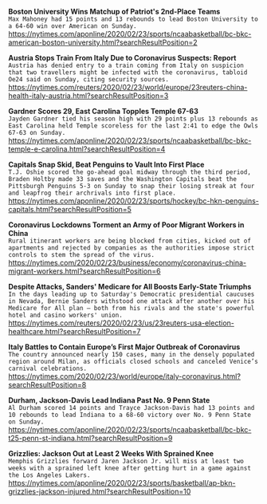 **Boston University Wins Matchup of Patriot's 2nd-Place Teams**\
`Max Mahoney had 15 points and 13 rebounds to lead Boston University to a 64-60 win over American on Sunday.`\
https://nytimes.com/aponline/2020/02/23/sports/ncaabasketball/bc-bkc-american-boston-university.html?searchResultPosition=2

**Austria Stops Train From Italy Due to Coronavirus Suspects: Report**\
`Austria has denied entry to a train coming from Italy on suspicion that two travellers might be infected with the coronavirus, tabloid Oe24 said on Sunday, citing security sources.`\
https://nytimes.com/reuters/2020/02/23/world/europe/23reuters-china-health-italy-austria.html?searchResultPosition=3

**Gardner Scores 29, East Carolina Topples Temple 67-63**\
`Jayden Gardner tied his season high with 29 points plus 13 rebounds as East Carolina held Temple scoreless for the last 2:41 to edge the Owls 67-63 on Sunday.`\
https://nytimes.com/aponline/2020/02/23/sports/ncaabasketball/bc-bkc-temple-e-carolina.html?searchResultPosition=4

**Capitals Snap Skid, Beat Penguins to Vault Into First Place**\
`T.J. Oshie scored the go-ahead goal midway through the third period, Braden Holtby made 33 saves and the Washington Capitals beat the Pittsburgh Penguins 5-3 on Sunday to snap their losing streak at four and leapfrog their archrivals into first place.`\
https://nytimes.com/aponline/2020/02/23/sports/hockey/bc-hkn-penguins-capitals.html?searchResultPosition=5

**Coronavirus Lockdowns Torment an Army of Poor Migrant Workers in China**\
`Rural itinerant workers are being blocked from cities, kicked out of apartments and rejected by companies as the authorities impose strict controls to stem the spread of the virus.`\
https://nytimes.com/2020/02/23/business/economy/coronavirus-china-migrant-workers.html?searchResultPosition=6

**Despite Attacks, Sanders' Medicare for All Boosts Early-State Triumphs**\
`In the days leading up to Saturday's Democratic presidential caucuses in Nevada, Bernie Sanders withstood one attack after another over his Medicare for All plan – both from his rivals and the state's powerful hotel and casino workers' union.`\
https://nytimes.com/reuters/2020/02/23/us/23reuters-usa-election-healthcare.html?searchResultPosition=7

**Italy Battles to Contain Europe’s First Major Outbreak of Coronavirus**\
`The country announced nearly 150 cases, many in the densely populated region around Milan, as officials closed schools and canceled Venice’s carnival celebrations.`\
https://nytimes.com/2020/02/23/world/europe/italy-coronavirus.html?searchResultPosition=8

**Durham, Jackson-Davis Lead Indiana Past No. 9 Penn State**\
`Al Durham scored 14 points and Trayce Jackson-Davis had 13 points and 10 rebounds to lead Indiana to a 68-60 victory over No. 9 Penn State on Sunday.`\
https://nytimes.com/aponline/2020/02/23/sports/ncaabasketball/bc-bkc-t25-penn-st-indiana.html?searchResultPosition=9

**Grizzlies: Jackson Out at Least 2 Weeks With Sprained Knee**\
`Memphis Grizzlies forward Jaren Jackson Jr. will miss at least two weeks with a sprained left knee after getting hurt in a game against the Los Angeles Lakers. `\
https://nytimes.com/aponline/2020/02/23/sports/basketball/ap-bkn-grizzlies-jackson-injured.html?searchResultPosition=10


